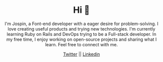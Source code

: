 <h1 align="center">Hi 👋</h1>
<p align="center">I'm Jospin, a Font-end developer with a eager desire for problem-solving. I love creating useful products and trying new technologies. I'm currently learning Ruby on Rails and DevOps trying to be a Full-stack developer. In my free time, I enjoy working on open-source projects and sharing what I learn. Feel free to connect with me.</p>


<p align="center">
<a href="https://twitter.com/@jospinndagano" target="blank">Twitter</a> || 
<a href="https://linkedin.com/in/jospin ndagano" target="blank">Linkedin</a>
</p>


